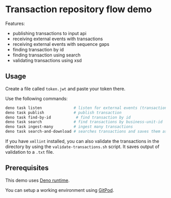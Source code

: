 # Transaction repository flow demo

Features:

- publishing transactions to input api
- receiving external events with transactions
- receiving external events with sequence gaps
- finding transaction by id
- finding transaction using search
- validating transactions using xsd

## Usage

Create a file called `token.jwt` and paste your token there.

Use the following commands:
```bash
deno task listen              # listen for external events (transactions + gaps)
deno task publish             # publish transaction
deno task find-by-id           # find transaction by id
deno task search              # find transactions by business-unit-id
deno task ingest-many         # ingest many transactions
deno task search-and-download # searches transactions and saves them as xmls to a directory
```

If you have `xmllint` installed, you can also validate the transactions in the directory by using the `validate-transactions.sh`
script. It saves output of validation to a `.txt` file.

## Prerequisites

This demo uses [Deno runtime](https://deno.land/).

You can setup a working environment using [GitPod](https://www.gitpod.io/).
